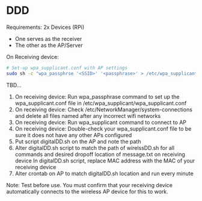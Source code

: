# DDD
Requirements:
2x Devices (RPi) 
- One serves as the receiver
- The other as the AP/Server

On Receiving device:
```bash
# Set-up wpa_supplicant.conf with AP settings
sudo sh -c "wpa_passphrse '<SSID>' '<passphrase>' > /etc/wpa_supplicant/wpa_supplicant.conf"


```
TBD...
1. On receiving device: Run wpa_passphrase command to set up the wpa_supplicant.conf file in /etc/wpa_supplicant/wpa_supplicant.conf
2. On receiving device: Check /etc/NetworkManager/system-connections and delete all files named after any incorrect wifi networks
3. On receiving device: Run wpa_supplicant command to connect to AP
4. On receiving device: Double-check your wpa_supplicant.conf file to be sure it does not have any other APs configured 
5. Put script digitalDD.sh on the AP and note the path
6. Alter digitalDD.sh script to match the path of wirelssDD.sh for all commands and desired dropoff location of message.txt on receiving device
In digitalDD.sh script, replace MAC address with the MAC of your receiving device
7. Alter crontab on AP to match digitalDD.sh location and run every minute 

Note: Test before use. You must confirm that your receiving device automatically connects to the wireless AP device for this to work.
